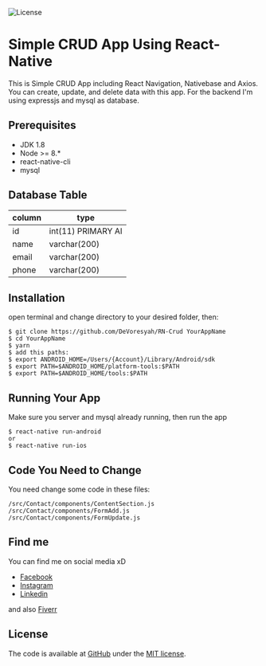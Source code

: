 ![License][license-image]

# Simple CRUD App Using React-Native
This is	Simple CRUD App including React Navigation, Nativebase and Axios. You can create, update, and delete data with this app. For the backend I'm using expressjs and mysql as database.

## Prerequisites
- JDK 1.8
- Node >= 8.*
- react-native-cli
- mysql

## Database Table
| column | type |
| --- | --- |
| id | int(11) PRIMARY AI |
| name | varchar(200) |
| email | varchar(200) |
| phone | varchar(200) |

## Installation
open terminal and change directory to your desired folder, then:
```
$ git clone https://github.com/DeVoresyah/RN-Crud YourAppName
$ cd YourAppName
$ yarn
$ add this paths:
$ export ANDROID_HOME=/Users/{Account}/Library/Android/sdk
$ export PATH=$ANDROID_HOME/platform-tools:$PATH
$ export PATH=$ANDROID_HOME/tools:$PATH
```

## Running Your App
Make sure you server and mysql already running, then run the app
```
$ react-native run-android
or
$ react-native run-ios
```

## Code You Need to Change
You need change some code in these files:
```
/src/Contact/components/ContentSection.js
/src/Contact/components/FormAdd.js
/src/Contact/components/FormUpdate.js
```

## Find me
You can find me on social media xD
- [Facebook][facebook]
- [Instagram][instagram]
- [Linkedin][linkedin]

and also [Fiverr][fiverr]

## License
The code is available at [GitHub][home] under the [MIT license][license].

[home]: https://github.com/DeVoresyah/RN-Crud
[license-image]: https://img.shields.io/badge/license-MIT-blue.svg
[license]: http://revolunet.mit-license.org
[facebook]: https://facebook.com/DeVoresyah
[instagram]: https://instagram.com/devoresyah
[linkedin]: https://linkedin.com/in/devoresyah
[fiverr]: https://www.fiverr.com/devoresyah